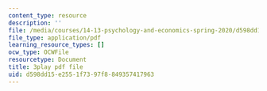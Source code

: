 ```yaml
---
content_type: resource
description: ''
file: /media/courses/14-13-psychology-and-economics-spring-2020/d598dd15e2551f7397f8849357417963_Lhtf6jFM8Vo.pdf
file_type: application/pdf
learning_resource_types: []
ocw_type: OCWFile
resourcetype: Document
title: 3play pdf file
uid: d598dd15-e255-1f73-97f8-849357417963
---
```

